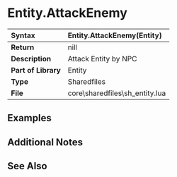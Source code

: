 # Entity.AttackEnemy #
| **Syntax** | Entity.AttackEnemy(Entity) |
|:-----------|:---------------------------|
| **Return** | nill |
| **Description** | Attack Entity by NPC |
| **Part of Library** | Entity|
| **Type** | Sharedfiles|
| **File** | core\sharedfiles\sh\_entity.lua |

## Examples ##

## Additional Notes ##

## See Also ##